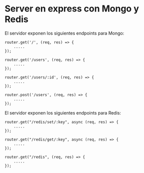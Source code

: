 # Server en express con Mongo y Redis

El servidor exponen los siguientes endpoints para Mongo:

```
router.get('/', (req, res) => {
    .....
});

router.get('/users', (req, res) => {
    .....
});

router.get('/users/:id', (req, res) => {
    .....
});

router.post('/users', (req, res) => {
    .....
});
```


El servidor exponen los siguientes endpoints para Redis:

```
router.get("/redis/set/:key", async (req, res) => {
    .....
});

router.get("/redis/get/:key", async (req, res) => {
    .....
});

router.get("/redis", (req, res) => {
    .....
});
```


